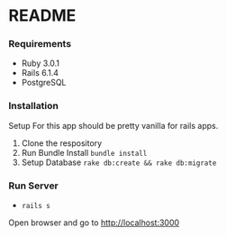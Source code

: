 # README

### Requirements

* Ruby 3.0.1
* Rails 6.1.4
* PostgreSQL

### Installation

Setup For this app should be pretty vanilla for rails apps.

1. Clone the respository
2. Run Bundle Install ```bundle install```
3. Setup Database ```rake db:create && rake db:migrate```

### Run Server

* `rails s`

Open browser and go to [http://localhost:3000](http://localhost:3000)
